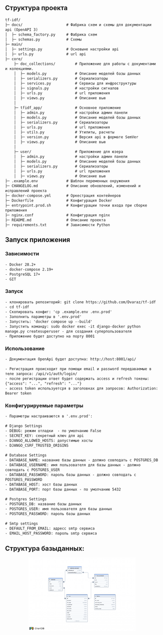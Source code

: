 ## Структура проекта
```
tf-idf/
├─ docs/                    # Фабрика схем и схемы для документации api (OpenAPI 3)
│  ├─ schema_factory.py     # Фабрика схем
│  ├─ schemas.py            # Схемы
├─ main/
│  ├─ settings.py           # Основыне настройки api
│  ├─ urls.py               # url api
├─ core/
    ├─ doc_collections/         # Приложение для работы с документами и колекциями.
    │  ├─ models.py             # Описание моделей базы данных
    │  ├─ serializers.py        # Сериализаторы
    │  ├─ services.py           # Сервисы для инфроструктуры
    │  ├─ signals.py            # настройки сигналов
    │  ├─ urls.py               # url приложения
    │  ├─ views.py              # Описание вью
    │
    ├─ tfidf_app/               # Основное приложение
    │  ├─ admin.py              # настройки админ панели
    │  ├─ models.py             # Описание моделей базы данных
    │  ├─ serializers.py        # Сериализаторы
    │  ├─ urls.py               # url приложения
    │  ├─ utils.py              # Утилиты, расчеты
    │  ├─ version.py            # Версия api в формате SemVer
    │  ├─ views.py              # Описание вью
    │
    ├─ user/                    # Приложение для юзера
    │  ├─ admin.py              # настройки админ панели
    │  ├─ models.py             # Описание моделей базы данных
    │  ├─ serializers.py        # Сериализаторы
    │  ├─ urls.py               # url приложения
    │  ├─ views.py              # Описание вью
├─ .example.env             # Шаблон переменных окружения
├─ CHANGELOG.md             # Описание обновлений, изменений и исправлений проекта
├─ docker-compose.yml       # Оркестрация контейнеров
├─ Dockerfile               # Конфигурация Docker
├─ entrypoint.prod.sh       # Конфигурации точки входа при сборке приложения
├─ nginx.conf               # Конфигурация nginx
├─ README.md                # Описание проекта
├─ requirements.txt         # Зависимости Python
```

## Запуск приложения
### Зависимости
    - Docker 28.2+
    - docker-compose 2.19+
    - PostgreSQL 17+
    - GIT

### Запуск 
    - клонировать репозиторий: git clone https://github.com/Dvaraz/tf-idf
    - cd tf-idf
    - Скопировать конфиг: 'cp .example.env .env.prod'
    - Заполнить параметры в '.env.prod'
    - Запустить: 'docker compose up --build'
    - Запустить команду: sudo docker exec -it django-docker python manage.py createsuperuser - для создания суперпользователя
    - Приложение будет доступно на порту 8001

### Использование
    - Документация OpenApi будет доступна: http://host:8001/api/
    
    - Регистрация происходит при помощи email и password передаваемые в теле запроса: /api/v1/auth/login/ 
    - после регистрации ответ будет содержать access и refresh токены: {"access": "...", "refresh": "..."}
    - access token используетсря в заголовках для запросов: Authorization: Bearer token

### Конфигурируемые параметры 
    - Параметры настраиваются в '.env.prod':

    # Django Settings
    - DEBUG: режим отладки  - по умолчанию False
    - SECRET_KEY: секретный ключ для api
    - DJANGO_ALLOWED_HOSTS: допустимые хосты
    - DJANGO_CSRF_TRUSTED_ORIGINS
    
    # Database Settings
    - DATABASE_NAME: название базы данных - должно совподать с POSTGRES_DB
    - DATABASE_USERNAME: имя пользователя для базы данных - должно совподать с POSTGRES_USER
    - DATABASE_PASSWORD: пароль базы данных - должно совподать с POSTGRES_PASSWORD
    - DATABASE_HOST: хост базы данных
    - DATABASE_PORT: порт базы данных - по умолчанию 5432
    
    # Postgres Settings
    - POSTGRES_DB: название базы данных
    - POSTGRES_USER: имя пользователя для базы данных
    - POSTGRES_PASSWORD: пароль базы данных

    # Smtp settings
    - DEFAULT_FROM_EMAIL: адресс smtp сервиса
    - EMAIL_HOST_PASSWORD: пароль smtp сервиса

## Структура базыданных:

<div align="center">
  <img src="images/database_img.png" alt="Schema" width="70%"/>
</div>